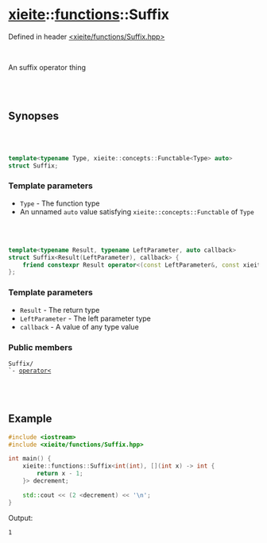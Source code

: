 # [xieite](../xieite.md)::[functions](../functions.md)::Suffix
Defined in header [<xieite/functions/Suffix.hpp>](../../include/xieite/functions/Suffix.hpp)

<br/>

An suffix operator thing

<br/><br/>

## Synopses

<br/><br/>

```cpp
template<typename Type, xieite::concepts::Functable<Type> auto>
struct Suffix;
```
### Template parameters
- `Type` - The function type
- An unnamed `auto` value satisfying `xieite::concepts::Functable` of `Type`

<br/><br/>

```cpp
template<typename Result, typename LeftParameter, auto callback>
struct Suffix<Result(LeftParameter), callback> {
	friend constexpr Result operator<(const LeftParameter&, const xieite::functions::Suffix<Result(LeftParameter), callback>&);
};
```
### Template parameters
- `Result` - The return type
- `LeftParameter` - The left parameter type
- `callback` - A value of any type value
### Public members
<pre><code>Suffix/
`- <a href="./Suffix/operatorMode.md">operator<</a>
</code></pre>

<br/><br/>

## Example
```cpp
#include <iostream>
#include <xieite/functions/Suffix.hpp>

int main() {
	xieite::functions::Suffix<int(int), [](int x) -> int {
		return x - 1;
	}> decrement;

	std::cout << (2 <decrement) << '\n';
}
```
Output:
```
1
```
